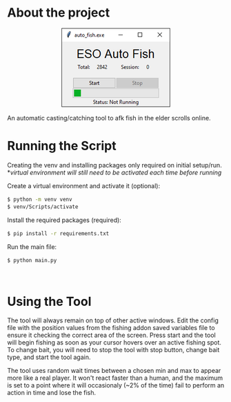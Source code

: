 # About the project
<p align="center">
    <img alt="window_image.png" src="Images/window.png">
</p>
An automatic casting/catching tool to afk fish in the elder scrolls online.
</br>

# Running the Script

Creating the venv and installing packages only required on initial setup/run.  
**virtual environment will still need to be activated each time before running*

Create a virtual environment and activate it (optional):
```sh
$ python -m venv venv
$ venv/Scripts/activate
```
Install the required packages (required):
```sh
$ pip install -r requirements.txt
```
Run the main file:
```sh
$ python main.py
```
</br>

# Using the Tool

The tool will always remain on top of other active windows. Edit the config file with the position values from the fishing addon saved variables file to ensure it checking the correct area of the screen. Press start and the tool will begin fishing as soon as your cursor hovers over an active fishing spot. To change bait, you will need to stop the tool with stop button, change bait type, and start the tool again.

The tool uses random wait times between a chosen min and max to appear more like a real player. It won't react faster than a human, and the maximum is set to a point where it will occasionaly (~2% of the time) fail to perform an action in time and lose the fish.
</br>